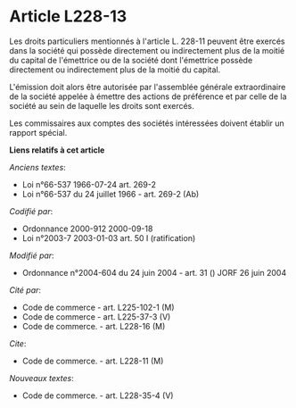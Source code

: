 # Article L228-13

Les droits particuliers mentionnés à l'article L. 228-11 peuvent être exercés dans la société qui possède directement ou
indirectement plus de la moitié du capital de l'émettrice ou de la société dont l'émettrice possède directement ou
indirectement plus de la moitié du capital.

L'émission doit alors être autorisée par l'assemblée générale extraordinaire de la société appelée à émettre des actions de
préférence et par celle de la société au sein de laquelle les droits sont exercés.

Les commissaires aux comptes des sociétés intéressées doivent établir un rapport spécial.

**Liens relatifs à cet article**

_Anciens textes_:

  - Loi n°66-537 1966-07-24 art. 269-2
  - Loi n°66-537 du 24 juillet 1966 - art. 269-2 (Ab)

_Codifié par_:

  - Ordonnance 2000-912 2000-09-18
  - Loi n°2003-7 2003-01-03 art. 50 I (ratification)

_Modifié par_:

  - Ordonnance n°2004-604 du 24 juin 2004 - art. 31 () JORF 26 juin 2004

_Cité par_:

  - Code de commerce - art. L225-102-1 (M)
  - Code de commerce - art. L225-37-3 (V)
  - Code de commerce. - art. L228-16 (M)

_Cite_:

  - Code de commerce. - art. L228-11 (M)

_Nouveaux textes_:

  - Code de commerce. - art. L228-35-4 (V)
